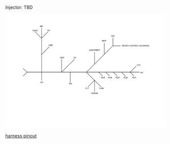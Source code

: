 

Injector: TBD

![x](Hardware/Jetronic/audi-5-cyl.jpg)

[harness pinout](Hardware/Jetronic/mre-pinout-rus.pdf)
